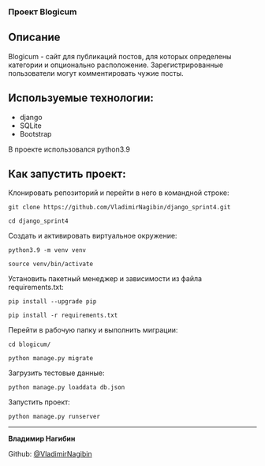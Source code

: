 ### Проект Blogicum  

## Описание
Blogicum - сайт для публикаций постов, для которых определены категории и опционально расположение. Зарегистрированные пользователи могут комментировать чужие посты. 

## Используемые технологии:

- django
- SQLite
- Bootstrap

В проекте использовался python3.9

## Как запустить проект:

Клонировать репозиторий и перейти в него в командной строке:

```
git clone https://github.com/VladimirNagibin/django_sprint4.git
```

```
cd django_sprint4
```

Cоздать и активировать виртуальное окружение:

```
python3.9 -m venv venv
```

```
source venv/bin/activate
```

Установить пакетный менеджер и зависимости из файла requirements.txt:

```
pip install --upgrade pip
```

```
pip install -r requirements.txt
```

Перейти в рабочую папку и выполнить миграции:

```
cd blogicum/
```

```
python manage.py migrate
```

Загрузить тестовые данные:

```
python manage.py loaddata db.json
```

Запустить проект:

```
python manage.py runserver
```

____

**Владимир Нагибин** 

Github: [@VladimirNagibin](https://github.com/VladimirNagibin/)
